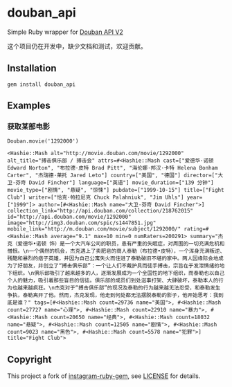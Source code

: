 # douban_api

Simple Ruby wrapper for [Douban API V2](http://developers.douban.com/wiki/?title=api_v2)

这个项目仍在开发中，缺少文档和测试，欢迎贡献。
## Installation
    gem install douban_api
    
## Examples

###  获取某部电影
    Douban.movie('1292000')

    <Hashie::Mash alt="http://movie.douban.com/movie/1292000" alt_title="搏击俱乐部 / 搏击会" attrs=#<Hashie::Mash cast=["爱德华·诺顿 Edward Norton", "布拉德·皮特 Brad Pitt", "海伦娜·邦汉·卡特 Helena Bonham Carter", "杰瑞德·莱托 Jared Leto"] country=["美国", "德国"] director=["大卫·芬奇 David Fincher"] language=["英语"] movie_duration=["139 分钟"] movie_type=["剧情", "悬疑", "惊悚"] pubdate=["1999-10-15"] title=["Fight Club"] writer=["恰克·帕拉尼克 Chuck Palahniuk", "Jim Uhls"] year=["1999"]> author=[#<Hashie::Mash name="大卫·芬奇 David Fincher">] collection_link="http://api.douban.com/collection/218762015" id="http://api.douban.com/movie/1292000" image="http://img3.douban.com/spic/s1447851.jpg" mobile_link="http://m.douban.com/movie/subject/1292000/" rating=#<Hashie::Mash average="9.1" max=10 min=0 numRaters=200291> summary="杰克（爱德华•诺顿 饰）是一个大汽车公司的职员，患有严重的失眠症，对周围的一切充满危机和憎恨。\n一个偶然的机会，杰克遇上了卖肥皂的商人泰勒（布拉德•皮特），一个浑身充满叛逆、残酷和暴烈的痞子英雄，并因为自己公寓失火而住进了泰勒破旧不堪的家中。两人因缘际会地成为了好朋友，并创立了“搏击俱乐部”：一个让人们不戴护具而徒手搏击，宗旨在于发泄情绪的地下组织。\n俱乐部吸引了越来越多的人，逐渐发展成为一个全国性的地下组织，而泰勒也以自己个人的魅力，吸引着那些盲目的信徒。俱乐部的成员们到处滋事打架、大肆破坏，泰勒本人的行为也越来越疯狂。\n杰克对于“搏击俱乐部”的现况及泰勒的行为越来越无法忍受，和泰勒发生争执，泰勒离开了他。然而，杰克发现，他走到何处都无法摆脱泰勒的影子，他开始思考：我到底是谁？" tags=[#<Hashie::Mash count=29736 name="美国">, #<Hashie::Mash count=27727 name="心理">, #<Hashie::Mash count=22910 name="暴力">, #<Hashie::Mash count=20650 name="经典">, #<Hashie::Mash count=18032 name="悬疑">, #<Hashie::Mash count=12505 name="剧情">, #<Hashie::Mash count=9023 name="黑色">, #<Hashie::Mash count=5578 name="犯罪">] title="Fight Club">
    
    
## Copyright
This project a fork of [instagram-ruby-gem](https://github.com/Instagram/instagram-ruby-gem),  see [LICENSE](https://github.com/seansay/douban_api/blob/master/LICENSE.md) for details.
